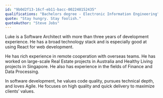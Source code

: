 ```yaml
---
id: "9b0d2f13-16cf-eb11-bacc-002248152435"
qualifications: "Bachelors degree - Electronic Information Engineering"
quote: "Stay hungry. Stay foolish."
quoteAuthor: "Steve Jobs"
---
```


Luke is a Software Architect with more than three years of development experience. He has a broad technology stack and is especially good at using React for web development.

He has rich experience in remote cooperation with overseas teams. He has worked on large-scale Real Estate projects in Australia and Healthy Living projects in Singapore. He also has experience in the fields of Finance and Data Processing.

In software development, he values code quality, pursues technical depth, and loves Agile. He focuses on high quality and quick delivery to maximize clients’ values.
